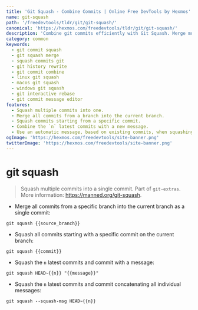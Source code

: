 ```yaml
---
title: 'Git Squash - Combine Commits | Online Free DevTools by Hexmos'
name: git-squash
path: '/freedevtools/tldr/git/git-squash/'
canonical: 'https://hexmos.com/freedevtools/tldr/git/git-squash/'
description: 'Combine git commits efficiently with Git Squash. Merge multiple commits into a single commit and simplify your git history. Free online tool, no registration required.'
category: common
keywords:
  - git commit squash
  - git squash merge
  - squash commits git
  - git history rewrite
  - git commit combine
  - linux git squash
  - macos git squash
  - windows git squash
  - git interactive rebase
  - git commit message editor
features:
  - Squash multiple commits into one.
  - Merge all commits from a branch into the current branch.
  - Squash commits starting from a specific commit.
  - Combine the `n` latest commits with a new message.
  - Use an automatic message, based on existing commits, when squashing.
ogImage: 'https://hexmos.com/freedevtools/site-banner.png'
twitterImage: 'https://hexmos.com/freedevtools/site-banner.png'
---
```


# git squash

> Squash multiple commits into a single commit.
> Part of `git-extras`.
> More information: <https://manned.org/git-squash>.

- Merge all commits from a specific branch into the current branch as a single commit:

`git squash {{source_branch}}`

- Squash all commits starting with a specific commit on the current branch:

`git squash {{commit}}`

- Squash the `n` latest commits and commit with a message:

`git squash HEAD~{{n}} "{{message}}"`

- Squash the `n` latest commits and commit concatenating all individual messages:

`git squash --squash-msg HEAD~{{n}}`
